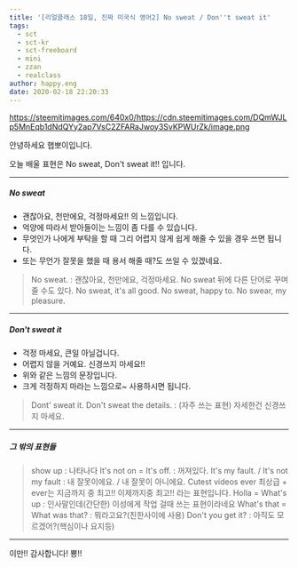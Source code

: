 ```yaml
---
title: '[리얼클래스 18일, 진짜 미국식 영어2] No sweat / Don''t sweat it'
tags:
  - sct
  - sct-kr
  - sct-freeboard
  - mini
  - zzan
  - realclass
author: happy.eng
date: 2020-02-18 22:20:33
---
```


https://steemitimages.com/640x0/https://cdn.steemitimages.com/DQmWJLp5MnEqb1dNdQYy2ap7VsC2ZFARaJwoy3SvKPWUrZk/image.png

안녕하세요 햅뽀이입니다.

오늘 배울 표현은 No sweat, Don't sweat it!! 입니다.

___

##### No sweat
- 괜찮아요, 천만에요, 걱정마세요!! 의 느낌입니다.
- 억양에 따라서 받아들이는 느낌이 좀 다를 수 있습니다.
- 무엇인가 나에게 부탁을 할 때 그리 어렵지 않게 쉽게 해줄 수 있을 경우 쓰면 됩니다.
- 또는 무언가 잘못을 했을 때 용서 해줄 때?도 쓰일 수 있겠네요.

> No sweat.
: 괜찮아요, 천만에요, 걱정마세요.
No sweat 뒤에 다른 단어로 꾸며줄 수도 있다.
No sweat, it's all good.
No sweat, happy to.
No swear, my pleasure.

___

##### Don't sweat it
- 걱정 마세요, 큰일 아닐겁니다. 
- 어렵지 않을 거예요. 신경쓰지 마세요!!
- 위와 같은 느낌의 문장입니다.
- 크게 걱정하지 마라는 느낌으로~ 사용하시면 됩니다.

> Dont' sweat it.
Don't sweat the details.
: (자주 쓰는 표현) 자세한건 신경쓰지 마세요.

___

##### 그 밖의 표현들

> show up
: 나타나다
It's not on = It's off.
: 꺼져있다.
It's my fault. / It's not my fault
: 내 잘못이에요. / 내 잘못이 아니에요.
Cutest videos ever
최상급 + ever는 지금까지 중 최고!! 이제까지중 최고!! 라는 표현입니다.
Holla = What's up 
: 인사말인데(간단한) 이성에게 작업 걸때 쓰는 표현이라네요
What's that = What was that?
: 뭐라고요?(친한사이에 사용)
Don't you get it?
: 아직도 모르겠어?(핵심이나 요지등)

___

이만!! 감사합니다! 뿅!!